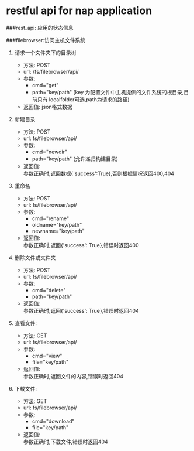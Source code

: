 restful api for nap application
===============================

###rest_api: 应用的状态信息


###filebrowser:访问主机文件系统
1. 请求一个文件夹下的目录树  
	* 方法: POST  
  	* url: /fs/filebrowser/api/  
  	* 参数:
		* cmd="get"
    	* path="key/path" (key 为配置文件中主机提供的文件系统的根目录,目前只有		localfolder可选,path为请求的路径)  
  	* 返回值: json格式数据  

2. 新建目录
	* 方法: POST  
  	* url: fs/filebrowser/api/   
  	* 参数:
    	* cmd="newdir"
		* path="key/path" (允许递归构建目录)
  	* 返回值:  
    参数正确时,返回数据{'success':True},否则根据情况返回400,404  

3. 重命名
  	* 方法: POST  
  	* url: fs/filebrowser/api/  
  	* 参数:
    	* cmd="rename"
		* oldname="key/path"
		* newname="key/path"
  	* 返回值:  
    参数正确时,返回{'success': True},错误时返回400    

4. 删除文件或文件夹  
  	* 方法: POST  
  	* url: fs/filebrowser/api/  
  	* 参数:
    	* cmd="delete"
		* path="key/path"
  	* 返回值:  
    参数正确时,返回{'success': True},错误时返回404  

5. 查看文件:
  	* 方法: GET  
  	* url: fs/filebrowser/api/  
  	* 参数:
    	* cmd="view"
		* file="key/path"
  	* 返回值:  
    参数正确时,返回文件的内容,错误时返回404  

6. 下载文件:
  	* 方法: GET  
  	* url: fs/filebrowser/api/  
  	* 参数:   
    	* cmd="download"
		* file="key/path"
  	* 返回值:   
    参数正确时,下载文件,错误时返回404  

